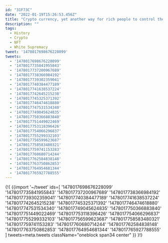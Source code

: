 ```yaml
---
id: "31F73C"
date: "2022-01-19T15:26:53.456Z"
title: "Crypto currency, yet another way for rich people to control the world."
description: ""
tags:
  - History
  - Crypto
  - NFT
  - White Supremacy
tweet: '1478017698676228099'
tweets:
  - '1478017698676228099'
  - '1478017735841955843'
  - '1478017737200967689'
  - '1478017738366984192'
  - '1478017739302359041'
  - '1478017740384477189'
  - '1478017741638537224'
  - '1478017742645215238'
  - '1478017745325371392'
  - '1478017746474618880'
  - '1478017747531534340'
  - '1478017749045624835'
  - '1478017750366883840'
  - '1478017751449022469'
  - '1478017753118396426'
  - '1478017754066296837'
  - '1478017755299332103'
  - '1478017756599623687'
  - '1478017758583480321'
  - '1478017759741153283'
  - '1478017760680714244'
  - '1478017762584838148'
  - '1478017763750862853'
  - '1478017764954681344'
  - '1478017765927788555'
---
```


{!{
{{import '~/tweet' ids=[
'1478017698676228099'
'1478017735841955843'
'1478017737200967689'
'1478017738366984192'
'1478017739302359041'
'1478017740384477189'
'1478017741638537224'
'1478017742645215238'
'1478017745325371392'
'1478017746474618880'
'1478017747531534340'
'1478017749045624835'
'1478017750366883840'
'1478017751449022469'
'1478017753118396426'
'1478017754066296837'
'1478017755299332103'
'1478017756599623687'
'1478017758583480321'
'1478017759741153283'
'1478017760680714244'
'1478017762584838148'
'1478017763750862853'
'1478017764954681344'
'1478017765927788555'
] tweets=meta.tweets className="oneblock span34 center" }}
}!}
